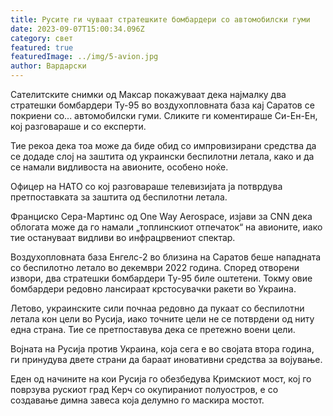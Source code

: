 ```yaml
---
title: Русите ги чуваат стратешките бомбардери со автомобилски гуми
date: 2023-09-07T15:00:34.096Z
category: свет
featured: true
featuredImage: ../img/5-avion.jpg
author: Вардарски
---
```

Сателитските снимки од Максар покажуваат дека најмалку два стратешки бомбардери Ту-95 во воздухопловната база кај Саратов се покриени со... автомобилски гуми. Сликите ги коментираше Си-Ен-Ен, кој разговараше и со експерти.

Тие рекоа дека тоа може да биде обид со импровизирани средства да се додаде слој на заштита од украински беспилотни летала, како и да се намали видливоста на авионите, особено ноќе.

Офицер на НАТО со кој разговараше телевизијата ја потврдува претпоставката за заштита од беспилотни летала.

Франциско Сера-Мартинс од One Way Aerospace, изјави за CNN дека облогата може да го намали „топлинскиот отпечаток“ на авионите, иако тие остануваат видливи во инфрацрвениот спектар.

Воздухопловната база Енгелс-2 во близина на Саратов беше нападната со беспилотно летало во декември 2022 година. Според отворени извори, два стратешки бомбардери Ту-95 биле оштетени. Токму овие бомбардери редовно лансираат крстосувачки ракети во Украина.

Летово, украинските сили почнаа редовно да пукаат со беспилотни летала кон цели во Русија, иако точните цели не се потврдени од ниту една страна. Тие се претпоставува дека се претежно воени цели.

Војната на Русија против Украина, која сега е во својата втора година, ги принудува двете страни да бараат иновативни средства за војување.

Еден од начините на кои Русија го обезбедува Кримскиот мост, кој го поврзува рускиот град Керч со окупираниот полуостров, е со создавање димна завеса која делумно го маскира мостот.